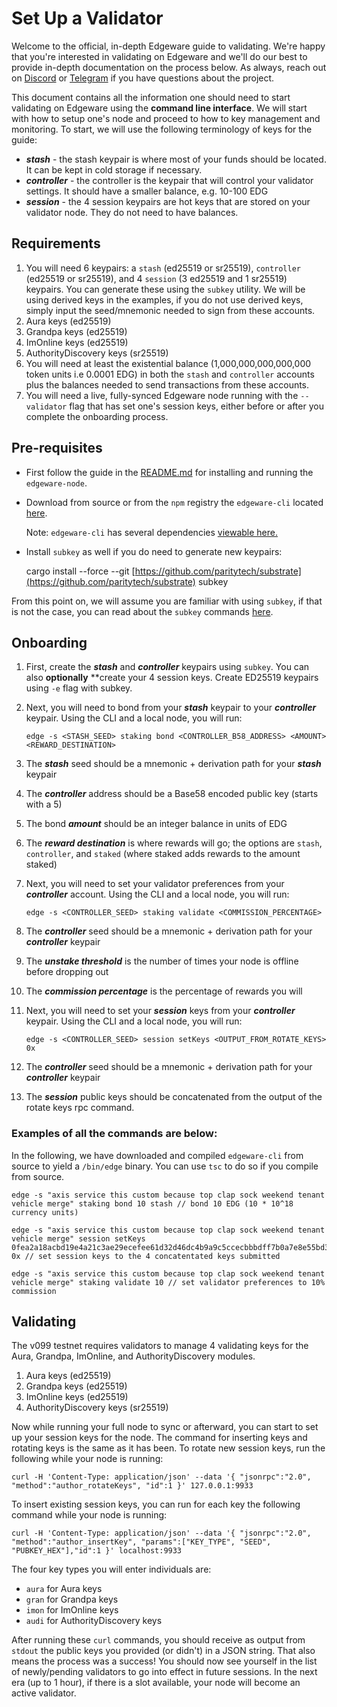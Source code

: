 # Set Up a Validator

Welcome to the official, in-depth Edgeware guide to validating. We're happy that you're interested in validating on Edgeware and we'll do our best to provide in-depth documentation on the process below. As always, reach out on [Discord](https://discord.gg/CJRfb3) or [Telegram](https://t.me/heyedgeware) if you have questions about the project.

This document contains all the information one should need to start validating on Edgeware using the **command line interface**. We will start with how to setup one's node and proceed to how to key management and monitoring. To start, we will use the following terminology of keys for the guide:

* _**stash**_ - the stash keypair is where most of your funds should be located. It can be kept in cold storage if necessary.
* _**controller**_ - the controller is the keypair that will control your validator settings. It should have a smaller balance, e.g. 10-100 EDG
* _**session**_ - the 4 session keypairs are hot keys that are stored on your validator node. They do not need to have balances.

## Requirements

1. You will need 6 keypairs: a `stash` \(ed25519 or sr25519\), `controller` \(ed25519 or sr25519\), and 4 `session` \(3 ed25519 and 1 sr25519\) keypairs. You can generate these using the `subkey` utility. We will be using derived keys in the examples, if you do not use derived keys, simply input the seed/mnemonic needed to sign from these accounts.
2. Aura keys \(ed25519\)
3. Grandpa keys \(ed25519\)
4. ImOnline keys \(ed25519\)
5. AuthorityDiscovery keys \(sr25519\)
6. You will need at least the existential balance \(1,000,000,000,000,000 token units i.e 0.0001 EDG\) in both the `stash` and `controller` accounts plus the balances needed to send transactions from these accounts.
7. You will need a live, fully-synced Edgeware node running with the `--validator` flag that has set one's session keys, either before or after you complete the onboarding process.

## Pre-requisites

* First follow the guide in the [README.md](https://github.com/hicommonwealth/edgeware-node/blob/master/README.md) for installing and running the `edgeware-node`.
* Download from source or from the `npm` registry the `edgeware-cli` located [here](https://github.com/hicommonwealth/edgeware-cli/).

  Note: `edgeware-cli` has several dependencies [viewable here.](https://www.npmjs.com/package/edgeware-cli)

* Install `subkey` as well if you do need to generate new keypairs:

  cargo install --force --git [https://github.com/paritytech/substrate](https://github.com/paritytech/substrate) subkey

From this point on, we will assume you are familiar with using `subkey`, if that is not the case, you can read about the `subkey` commands [here](https://github.com/paritytech/substrate/blob/master/bin/utils/subkey/README.adoc).

## Onboarding

1. First, create the _**stash**_ and _**controller**_ keypairs using `subkey`. You can also **optionally** \*\*create your 4 session keys. Create ED25519 keypairs using `-e` flag with subkey.
2. Next, you will need to bond from your _**stash**_ keypair to your _**controller**_ keypair. Using the CLI and a local node, you will run:

   ```text
   edge -s <STASH_SEED> staking bond <CONTROLLER_B58_ADDRESS> <AMOUNT> <REWARD_DESTINATION>
   ```

3. The _**stash**_ seed should be a mnemonic + derivation path for your _**stash**_ keypair
4. The _**controller**_ address should be a Base58 encoded public key \(starts with a 5\)
5. The bond _**amount**_ should be an integer balance in units of EDG
6. The _**reward destination**_ is where rewards will go; the options are `stash`, `controller`, and `staked` \(where staked adds rewards to the amount staked\)
7. Next, you will need to set your validator preferences from your _**controller**_ account. Using the CLI and a local node, you will run:

   ```text
   edge -s <CONTROLLER_SEED> staking validate <COMMISSION_PERCENTAGE>
   ```

8. The _**controller**_ seed should be a mnemonic + derivation path for your _**controller**_ keypair
9. The _**unstake threshold**_ is the number of times your node is offline before dropping out
10. The _**commission percentage**_ is the percentage of rewards you will 
11. Next, you will need to set your _**session**_ keys from your _**controller**_ keypair. Using the CLI and a local node, you will run:

    ```text
    edge -s <CONTROLLER_SEED> session setKeys <OUTPUT_FROM_ROTATE_KEYS> 0x
    ```

12. The _**controller**_ seed should be a mnemonic + derivation path for your _**controller**_ keypair
13. The _**session**_ public keys should be concatenated from the output of the rotate keys rpc command.

### Examples of all the commands are below:

In the following, we have downloaded and compiled `edgeware-cli` from source to yield a `/bin/edge` binary. You can use `tsc` to do so if you compile from source.

```text
edge -s "axis service this custom because top clap sock weekend tenant vehicle merge" staking bond 10 stash // bond 10 EDG (10 * 10^18 currency units)

edge -s "axis service this custom because top clap sock weekend tenant vehicle merge" session setKeys 0fea2a18acbd19e4a21c3ae29ecefee61d32d46dc4b9a9c5ccecbbbdff7b0a7e8e55bd3035d18f40d8dd1b5d940c47066ddb6f37ec7261d69121e8353d612d1410f7b7f954b3225b148c5de650e0bc3c941ae65e1557c3805c3b0df37285c3892cc2f99d97254ffdf1640c29dff2c6272dbf4dc8dedb46e43ba0bd12ab269b3c 0x // set session keys to the 4 concatentated keys submitted

edge -s "axis service this custom because top clap sock weekend tenant vehicle merge" staking validate 10 // set validator preferences to 10% commission
```

## Validating

The v099 testnet requires validators to manage 4 validating keys for the Aura, Grandpa, ImOnline, and AuthorityDiscovery modules.

1. Aura keys \(ed25519\)
2. Grandpa keys \(ed25519\)
3. ImOnline keys \(ed25519\)
4. AuthorityDiscovery keys \(sr25519\)

Now while running your full node to sync or afterward, you can start to set up your session keys for the node. The command for inserting keys and rotating keys is the same as it has been. To rotate new session keys, run the following while your node is running:

```text
curl -H 'Content-Type: application/json' --data '{ "jsonrpc":"2.0", "method":"author_rotateKeys", "id":1 }' 127.0.0.1:9933
```

To insert existing session keys, you can run for each key the following command while your node is running:

```text
curl -H 'Content-Type: application/json' --data '{ "jsonrpc":"2.0", "method":"author_insertKey", "params":["KEY_TYPE", "SEED", "PUBKEY_HEX"],"id":1 }' localhost:9933
```

The four key types you will enter individuals are:

* `aura` for Aura keys
* `gran` for Grandpa keys
* `imon` for ImOnline keys
* `audi` for AuthorityDiscovery keys

After running these `curl` commands, you should receive as output from `stdout` the public keys you provided \(or didn't\) in a JSON string. That also means the process was a success! You should now see yourself in the list of newly/pending validators to go into effect in future sessions. In the next era \(up to 1 hour\), if there is a slot available, your node will become an active validator.

